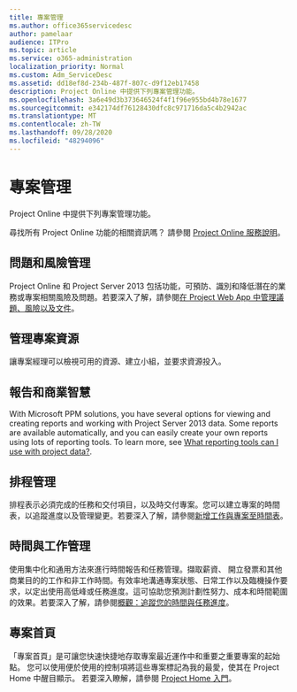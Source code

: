 ```yaml
---
title: 專案管理
ms.author: office365servicedesc
author: pamelaar
audience: ITPro
ms.topic: article
ms.service: o365-administration
localization_priority: Normal
ms.custom: Adm_ServiceDesc
ms.assetid: dd18ef8d-234b-487f-807c-d9f12eb17458
description: Project Online 中提供下列專案管理功能。
ms.openlocfilehash: 3a6e49d3b373646524f4f1f96e955bd4b78e1677
ms.sourcegitcommit: e342174df76128430dfc8c971716da5c4b2942ac
ms.translationtype: MT
ms.contentlocale: zh-TW
ms.lasthandoff: 09/28/2020
ms.locfileid: "48294096"
---
```

# <a name="project-management"></a>專案管理

Project Online 中提供下列專案管理功能。
  
尋找所有 Project Online 功能的相關資訊嗎？ 請參閱 [Project Online 服務說明](project-online-service-description.md)。
  
## <a name="issues-and-risk-management"></a>問題和風險管理

Project Online 和 Project Server 2013 包括功能，可預防、識別和降低潛在的業務或專案相關風險及問題。若要深入了解，請參閱[在 Project Web App 中管理議題、風險以及文件](https://go.microsoft.com/fwlink/?LinkId=402634)。
  
## <a name="manage-project-resources"></a>管理專案資源

讓專案經理可以檢視可用的資源、建立小組，並要求資源投入。
  
## <a name="reporting-and-business-intelligence"></a>報告和商業智慧

With Microsoft PPM solutions, you have several options for viewing and creating reports and working with Project Server 2013 data. Some reports are available automatically, and you can easily create your own reports using lots of reporting tools. To learn more, see [What reporting tools can I use with project data?](https://go.microsoft.com/fwlink/?LinkId=402642).
  
## <a name="schedule-management"></a>排程管理

排程表示必須完成的任務和交付項目，以及時交付專案。您可以建立專案的時間表，以追蹤進度以及管理變更。若要深入了解，請參閱[新增工作與專案至時間表](https://go.microsoft.com/fwlink/?LinkID=402655)。
  
## <a name="time-and-task-management"></a>時間與工作管理

使用集中化和通用方法來進行時間報告和任務管理。擷取薪資、 開立發票和其他商業目的的工作和非工作時間。有效率地溝通專案狀態、日常工作以及臨機操作要求，以定出使用高低峰或任務進度。這可協助您預測計劃性努力、成本和時間範圍的效果。若要深入了解，請參閱[概觀：追蹤您的時間與任務進度](https://go.microsoft.com/fwlink/p/?LinkId=271321)。

## <a name="project-home"></a>專案首頁

「專案首頁」是可讓您快速快捷地存取專案最近運作中和重要之重要專案的起始點。 您可以使用便於使用的控制項將這些專案標記為我的最愛，使其在 Project Home 中醒目顯示。 若要深入瞭解，請參閱 [Project Home 入門](https://support.office.com/article/a3b38418-35e7-4df4-8e4a-ba6a4fa0562a)。
